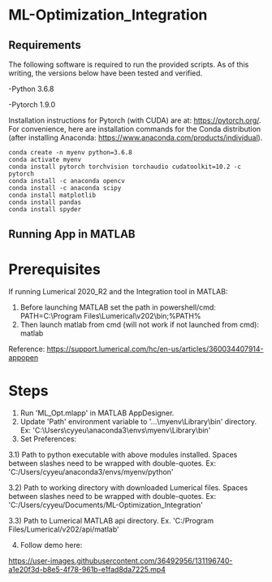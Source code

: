 # ML-Optimization_Integration

## Requirements
The following software is required to run the provided scripts. As of this writing, the versions below have been tested and verified.

-Python 3.6.8

-Pytorch 1.9.0


Installation instructions for Pytorch (with CUDA) are at: https://pytorch.org/. For convenience, here are installation commands for the Conda distribution (after installing Anaconda: https://www.anaconda.com/products/individual).

```
conda create -n myenv python=3.6.8
conda activate myenv
conda install pytorch torchvision torchaudio cudatoolkit=10.2 -c pytorch
conda install -c anaconda opencv
conda install -c anaconda scipy
conda install matplotlib
conda install pandas
conda install spyder
```

## Running App in MATLAB
# Prerequisites
If running Lumerical 2020_R2 and the Integration tool in MATLAB:
1) Before launching MATLAB set the path in powershell/cmd: PATH=C:\Program Files\Lumerical\v202\bin;%PATH%
2) Then launch matlab from cmd (will not work if not launched from cmd): matlab

Reference: https://support.lumerical.com/hc/en-us/articles/360034407914-appopen

# Steps
1) Run 'ML_Opt.mlapp' in MATLAB AppDesigner.
2) Update 'Path' environment variable to '...\myenv\Library\bin' directory. Ex: 'C:\Users\cyyeu\anaconda3\envs\myenv\Library\bin'
3) Set Preferences:

3.1) Path to python executable with above modules installed. Spaces between slashes need to be wrapped with double-quotes. Ex: 'C:/Users/cyyeu/anaconda3/envs/myenv/python'

3.2) Path to working directory with downloaded Lumerical files. Spaces between slashes need to be wrapped with double-quotes. Ex: 'C:/Users/cyyeu/Documents/ML-Optimization_Integration'

3.3) Path to Lumerical MATLAB api directory. Ex. 'C:/Program Files/Lumerical/v202/api/matlab'

4) Follow demo here:

https://user-images.githubusercontent.com/36492956/131196740-a1e20f3d-b8e5-4f78-961b-e1fad8da7225.mp4

